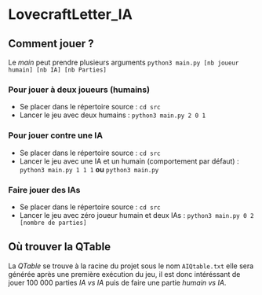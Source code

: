 # LovecraftLetter_IA

## Comment jouer ?

Le *main* peut prendre plusieurs arguments `python3 main.py [nb joueur humain] [nb IA] [nb Parties]`

### Pour jouer à deux joueurs (humains)

- Se placer dans le répertoire source : `cd src`
- Lancer le jeu avec deux humains : `python3 main.py 2 0 1`

### Pour jouer contre une IA

- Se placer dans le répertoire source : `cd src`
- Lancer le jeu avec une IA et un humain (comportement par défaut) : `python3 main.py 1 1 1` **ou** `python3 main.py`

### Faire jouer des IAs

- Se placer dans le répertoire source : `cd src`
- Lancer le jeu avec zéro joueur humain et deux IAs : `python3 main.py 0 2 [nombre de parties]`

## Où trouver la QTable

La *QTable* se trouve à la racine du projet sous le nom `AIQtable.txt` elle sera générée après une première exécution du jeu, il est donc intéréssant de jouer 100 000 parties *IA vs IA* puis de faire une partie *humain vs IA*.